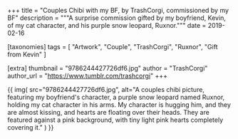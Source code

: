 +++
title = "Couples Chibi with my BF, by TrashCorgi, commissioned by my BF"
description = """A surprise commission gifted by my boyfriend, Kevin, of my cat character, and his purple snow leopard, Ruxnor."""
date = 2019-02-16

[taxonomies]
tags = [
    "Artwork", "Couple", "TrashCorgi", "Ruxnor", "Gift from Kevin"
]

[extra]
thumbnail = "9786244427726df6.jpg"
author = "TrashCorgi"
author_url = "https://www.tumblr.com/trashcorgi"
+++

{{
    img(
        src="9786244427726df6.jpg",
        alt="A couples chibi picture, featuring my boyfriend's character, a purple snow leopard named Ruxnor, holding my cat character in his arms. My character is hugging him, and they are almost kissing, and hearts are floating over their heads. They are featured against a pink background, with tiny light pink hearts completely covering it."
    )
}}
